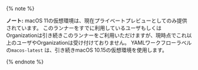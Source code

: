 {% note %}

**ノート:** macOS 11の仮想環境は、現在プライベートプレビューとしてのみ提供されています。 このランナーをすでに利用しているユーザもしくはOrganizationは引き続きこのランナーをご利用いただけますが、現時点でこれ以上のユーザやOrganizationは受け付けておりません。 YAMLワークフローラベルの`macos-latest` は、引き続きmacOS 10.15の仮想環境を使用します。

{% endnote %}
